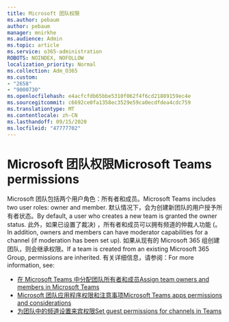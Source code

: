 ```yaml
---
title: Microsoft 团队权限
ms.author: pebaum
author: pebaum
manager: mnirkhe
ms.audience: Admin
ms.topic: article
ms.service: o365-administration
ROBOTS: NOINDEX, NOFOLLOW
localization_priority: Normal
ms.collection: Adm_O365
ms.custom:
- "2658"
- "9000730"
ms.openlocfilehash: e4acfcfdb65bbe5310f062f4f6cd21889159ec4e
ms.sourcegitcommit: c6692ce0fa1358ec3529e59ca0ecdfdea4cdc759
ms.translationtype: MT
ms.contentlocale: zh-CN
ms.lasthandoff: 09/15/2020
ms.locfileid: "47777702"
---
```

# <a name="microsoft-teams-permissions"></a><span data-ttu-id="df2da-102">Microsoft 团队权限</span><span class="sxs-lookup"><span data-stu-id="df2da-102">Microsoft Teams permissions</span></span>

<span data-ttu-id="df2da-103">Microsoft 团队包括两个用户角色：所有者和成员。</span><span class="sxs-lookup"><span data-stu-id="df2da-103">Microsoft Teams includes two user roles: owner and member.</span></span> <span data-ttu-id="df2da-104">默认情况下，会为创建新团队的用户授予所有者状态。</span><span class="sxs-lookup"><span data-stu-id="df2da-104">By default, a user who creates a new team is granted the owner status.</span></span> <span data-ttu-id="df2da-105">此外，如果已设置了裁决) ，所有者和成员可以拥有频道的仲裁人功能 (。</span><span class="sxs-lookup"><span data-stu-id="df2da-105">In addition, owners and members can have moderator capabilities for a channel (if moderation has been set up).</span></span> <span data-ttu-id="df2da-106">如果从现有的 Microsoft 365 组创建团队，则会继承权限。</span><span class="sxs-lookup"><span data-stu-id="df2da-106">If a team is created from an existing Microsoft 365 Group, permissions are inherited.</span></span> <span data-ttu-id="df2da-107">有关详细信息，请参阅：</span><span class="sxs-lookup"><span data-stu-id="df2da-107">For more information, see:</span></span>

- [<span data-ttu-id="df2da-108">在 Microsoft Teams 中分配团队所有者和成员</span><span class="sxs-lookup"><span data-stu-id="df2da-108">Assign team owners and members in Microsoft Teams</span></span>](https://docs.microsoft.com/microsoftteams/assign-roles-permissions)
- [<span data-ttu-id="df2da-109">Microsoft 团队应用程序权限和注意事项</span><span class="sxs-lookup"><span data-stu-id="df2da-109">Microsoft Teams apps permissions and considerations</span></span>](https://docs.microsoft.com/microsoftteams/app-permissions)
- [<span data-ttu-id="df2da-110">为团队中的频道设置来宾权限</span><span class="sxs-lookup"><span data-stu-id="df2da-110">Set guest permissions for channels in Teams</span></span>](https://support.office.com/article/4756c468-2746-4bfd-a582-736d55fcc169)
